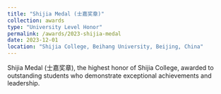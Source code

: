 ```yaml
---
title: "Shijia Medal (士嘉奖章)"
collection: awards
type: "University Level Honor"
permalink: /awards/2023-shijia-medal
date: 2023-12-01
location: "Shijia College, Beihang University, Beijing, China"
---
```


Shijia Medal (士嘉奖章), the highest honor of Shijia College, awarded to outstanding students who demonstrate exceptional achievements and leadership.
